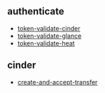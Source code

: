 
## authenticate
- [token-validate-cinder](https://godleon.github.io/osp_test_results/0.2.83/authenticate/token-validate-cinder.html)
- [token-validate-glance](https://godleon.github.io/osp_test_results/0.2.83/authenticate/token-validate-glance.html)
- [token-validate-heat](https://godleon.github.io/osp_test_results/0.2.83/authenticate/token-validate-heat.html)

## cinder
- [create-and-accept-transfer](https://godleon.github.io/osp_test_results/0.2.83/cinder/create-and-accept-transfer.html)

